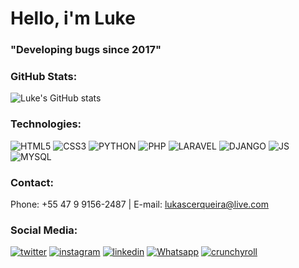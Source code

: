 # Hello, i'm Luke

### "Developing bugs since 2017"

### GitHub Stats:

![Luke's GitHub stats](https://github-readme-stats.vercel.app/api?username=ocerqueira&show_icons=true&theme=dracula)


### Technologies:

<div>
  <img alt="HTML5" src="https://img.shields.io/badge/HTML5-E34F26?style=for-the-badge&logo=html5&logoColor=white" />
  <img alt="CSS3" src="https://img.shields.io/badge/CSS3-1572B6?style=for-the-badge&logo=css3&logoColor=white" />
  <img alt="PYTHON" src="https://img.shields.io/badge/Python-14354C?style=for-the-badge&logo=python&logoColor=white" />
  <img alt="PHP" src="https://img.shields.io/badge/PHP-777BB4?style=for-the-badge&logo=php&logoColor=white" />
  <img alt="LARAVEL" src="https://img.shields.io/badge/Laravel-FF2D20?style=for-the-badge&logo=laravel&logoColor=white" />
  <img alt="DJANGO" src="https://img.shields.io/badge/Django-092E20?style=for-the-badge&logo=django&logoColor=white" />
  <img alt="JS" src="https://img.shields.io/badge/JavaScript-323330?style=for-the-badge&logo=javascript&logoColor=F7DF1E" />
  <img alt="MYSQL" src="https://img.shields.io/badge/MySQL-00000F?style=for-the-badge&logo=mysql&logoColor=white" />
</div>

### Contact: 

Phone: +55 47 9 9156-2487 | E-mail: lukascerqueira@live.com

### Social Media:

[![twitter](https://img.shields.io/badge/Twitter-1DA1F2?style=for-the-badge&logo=twitter&logoColor=white)]()
[![instagram](https://img.shields.io/badge/Instagram-E4405F?style=for-the-badge&logo=instagram&logoColor=white)](https://www.instagram.com/lucacersan)
[![linkedin](https://img.shields.io/badge/LinkedIn-0077B5?style=for-the-badge&logo=linkedin&logoColor=white)]()
[![Whatsapp](https://img.shields.io/badge/WhatsApp-25D366?style=for-the-badge&logo=whatsapp&logoColor=white)](https://wa.me/5547991562487)
[![crunchyroll](https://img.shields.io/badge/Crunchyroll-F47521?style=for-the-badge&logo=crunchyroll&logoColor=white)]()
